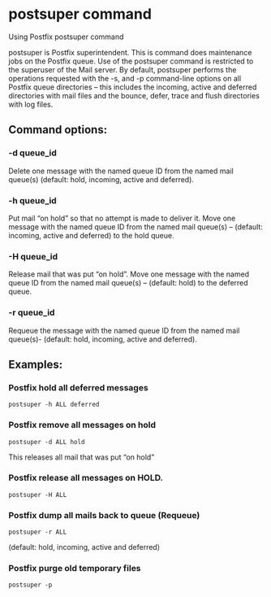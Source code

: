 # postsuper command

Using Postfix postsuper command

postsuper is Postfix superintendent. This is command does maintenance jobs on the Postfix queue. Use of the postsuper command is restricted to the superuser of the Mail server. By default, postsuper performs the operations requested with the -s, and -p command-line options on all Postfix queue directories – this includes the incoming, active and deferred directories with mail files and the bounce, defer, trace and flush directories with log files.


## Command options:

### -d queue_id

Delete one message with the named queue ID from the named mail queue(s)
(default: hold, incoming, active and deferred).

### -h queue_id

Put mail “on hold” so that no attempt is made to deliver it. Move one message
with the named queue ID from the named mail queue(s) – (default: incoming, active and deferred) to the hold queue.

### -H queue_id

Release mail that was put “on hold”. Move one message with the named queue ID
from the named mail queue(s) – (default: hold) to the deferred queue.

### -r queue_id

Requeue the message with the named queue ID from the named mail queue(s)- (default: hold, incoming, active and deferred).


## Examples:

### Postfix hold all deferred messages
```
postsuper -h ALL deferred
```

### Postfix remove all messages on hold
```
postsuper -d ALL hold
```
This releases all mail that was put “on hold”


### Postfix release all messages on HOLD.
```
postsuper -H ALL
```
### Postfix dump all mails back to queue (Requeue)
```
postsuper -r ALL
```
(default: hold, incoming, active and deferred)

### Postfix purge old temporary files
```
postsuper -p
```

